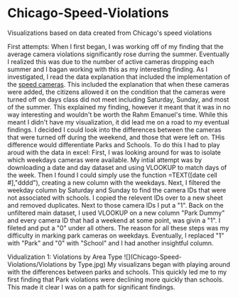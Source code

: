 # Chicago-Speed-Violations
Visualizations based on data created from Chicago's speed violations

First attempts:
When I first began, I was working off of my finding that the average camera violations significantly rose durring the summer. Eventually I realized this was due to the number of active cameras dropping each summer and I bagan working with this as my interesting finding. As I investigated, I read the data explanation that included the implementation of the [speed cameras](https://www.chicago.gov/city/en/depts/cdot/supp_info/children_s_safetyzoneporgramautomaticspeedenforcement.html).
This included the explanation that when these cameras were added, the citizens allowed it on the condition that the cameras were turned off on days class did not meet including Saturday, Sunday, and most of the summer. This explained my finding, however it meant that it was in no way interesting and wouldn't be worth the Rahm Emanuel's time.
While this meant I didn't have my visualization, it did lead me on a road to my eventual findings. I decided I could look into the differences between the cameras that were turned off during the weekend, and those that were left on. THis difference would differentiate Parks and Schools. To do this I had to play aroud with the data in excel:
First, I was looking around for was to isolate which weekdays cameras were available. My intial attempt was by downloading a date and day dataset and using VLOOKUP to match days of the week. Then I found I could simply use the function =TEXT([date cell #],"dddd"), creating a new column with the weekdays. Next, I filtered the weekday column by Saturday and Sunday to find the camera IDs that were not associated with schools. I copied the relevent IDs over to a new sheet and removed duplicates. Next to those camera IDs I put a "1". Back on the unfiltered main dataset, I used VLOOKUP on a new column "Park Dummy" and every camera ID that had a weekend at some point, was givin a "1". I fileted and put a "0" under all others. The reason for all these steps was my difficulty in marking park cameras on weekdays. Eventually, I replaced "1" with "Park" and "0" with "School" and I had another insightful column.


Vidualization 1: Violations by Area Type
![](Chicago-Speed-Violations/Violations by Type.jpg)
My visualizans began with playing around with the differences between parks and schools. This quickly led me to my first finding that Park violations were declining more quickly than schools. This made it clear I was on a path for significant findings.
